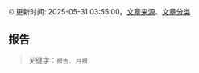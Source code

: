 :alarm_clock: 更新时间: 2025-05-31 03:55:00。[文章来源](/README.md)、[文章分类](/TAGS.md)

## 报告


> 关键字：`报告`、`月报`



